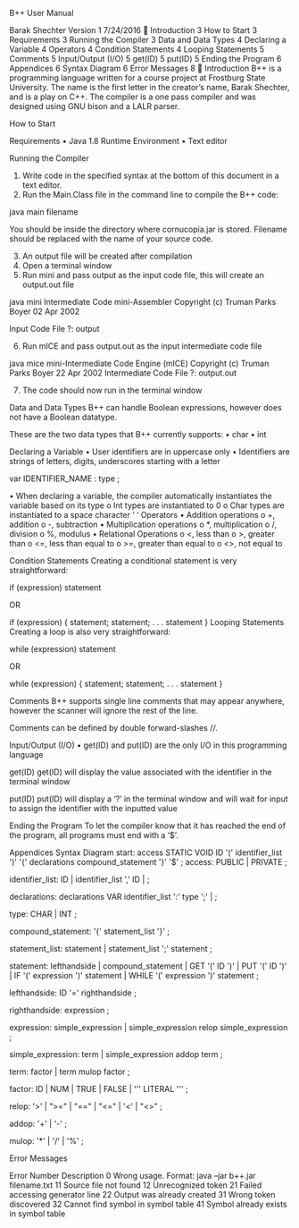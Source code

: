 B++
User Manual

Barak Shechter
Version 1
7/24/2016

Introduction	3
How to Start	3
Requirements	3
Running the Compiler	3
Data and Data Types	4
Declaring a Variable	4
Operators	4
Condition Statements	4
Looping Statements	5
Comments	5
Input/Output (I/O)	5
get(ID)	5
put(ID)	5
Ending the Program	6
Appendices	6
Syntax Diagram	6
Error Messages	8

Introduction
B++ is a programming language written for a course project at Frostburg State University. The name is the first letter in the creator’s name, Barak Shechter, and is a play on C++. The compiler is a one pass compiler and was designed using GNU bison and a LALR parser.

How to Start

Requirements
•	Java 1.8 Runtime Environment
•	Text editor

Running the Compiler
1.	Write code in the specified syntax at the bottom of this document in a text editor.
2.	Run the Main.Class file in the command line to compile the B++ code:

java main filename

You should be inside the directory where cornucopia.jar is stored.
Filename should be replaced with the name of your source code.

3.	An output file will be created after compilation
4.	Open a terminal window
5.	Run mini and pass output as the input code file, this will create an output.out file

java mini
Intermediate Code mini-Assembler
Copyright (c) Truman Parks Boyer 02 Apr 2002

Input Code File ?: output

6.	Run mICE and pass output.out as the input intermediate code file

java mice
mini-Intermediate Code Engine (mICE)
Copyright (c) Truman Parks Boyer 22 Apr 2002
Intermediate Code File ?: output.out

7.	The code should now run in the terminal window



Data and Data Types
B++ can handle Boolean expressions, however does not have a Boolean datatype.

These are the two data types that B++ currently supports:
•	char
•	int

Declaring a Variable
•	User identifiers are in uppercase only
•	Identifiers are strings of letters, digits, underscores starting with a letter

var IDENTIFIER_NAME : type ;

•	When declaring a variable, the compiler automatically instantiates the variable based on its type
o	Int types are instantiated to 0
o	Char types are instantiated to a space character ‘ ‘
Operators
•	Addition operations
o	+, addition
o	-, subtraction
•	Multiplication operations
o	*, multiplication
o	/, division
o	%, modulus
•	Relational Operations
o	<, less than
o	>, greater than
o	<=, less than equal to
o	>=, greater than equal to
o	<>, not equal to

Condition Statements
Creating a conditional statement is very straightforward:

if (expression) statement

OR

if (expression)
{
	statement;
statement;
.
.
.
statement
}
Looping Statements
Creating a loop is also very straightforward:

while (expression) statement

OR

while (expression)
{
	statement;
statement;
.
.
.
statement
}

Comments
B++ supports single line comments that may appear anywhere, however the scanner will ignore the rest of the line.

Comments can be defined by double forward-slashes //.

Input/Output (I/O)
•	get(ID) and put(ID) are the only I/O in this programming language

get(ID)
get(ID) will display the value associated with the identifier in the terminal window

put(ID)
put(ID) will display a ‘?’ in the terminal window and will wait for input to assign the identifier with the inputted value

Ending the Program
To let the compiler know that it has reached the end of the program, all programs must end with a ‘$’.

Appendices
Syntax Diagram
start:                  access STATIC VOID ID '(' identifier_list ')'
                        '{'     declarations
                                compound_statement
                        '}'     '$'
                        ;
access:                 PUBLIC
                        | PRIVATE
                        ;

identifier_list:        ID
                        | identifier_list ',' ID
                        |
                        ;

declarations:           declarations VAR identifier_list ':' type ';'
                        |
                        ;

type:                   CHAR
                        | INT
                        ;

compound_statement:     '{' statement_list
                        '}'
                        ;

statement_list:         statement
                        | statement_list ';' statement
                        ;

statement:              lefthandside
                        | compound_statement
                        | GET '(' ID ')'
                        | PUT '(' ID ')'
                        | IF '(' expression ')' statement
                        | WHILE '(' expression ')' statement
                        ;

lefthandside:           ID '=' righthandside
                        ;

righthandside:          expression
                        ;

expression:             simple_expression
                        | simple_expression relop simple_expression
                        ;

simple_expression:      term
                        | simple_expression addop term
                        ;

term:                   factor
                        | term mulop factor
                        ;

factor:                 ID
                        | NUM
                        | TRUE
                        | FALSE
                        | '\'' LITERAL '\''
                        ;

relop:                  '>'
                        | ">="
                        | "=="
                        | "<="
                        | '<'
                        | "<>"
                        ;

addop:                  '+'
                        | '-'
                        ;

mulop:                  '*'
                        | '/'
                        | '%'
                        ;

Error Messages

Error Number
Description
0
Wrong usage. Format: java –jar b++.jar filename.txt
11
Source file not found
12
Unrecognized token
21
Failed accessing generator line
22
Output was already created
31
Wrong token discovered
32
Cannot find symbol in symbol table
41
Symbol already exists in symbol table





